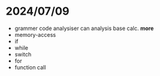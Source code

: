 # 2024/07/09 
- grammer code analysiser can analysis base calc.
**more**
- memory-access
- if
- while
- switch
- for
- function call